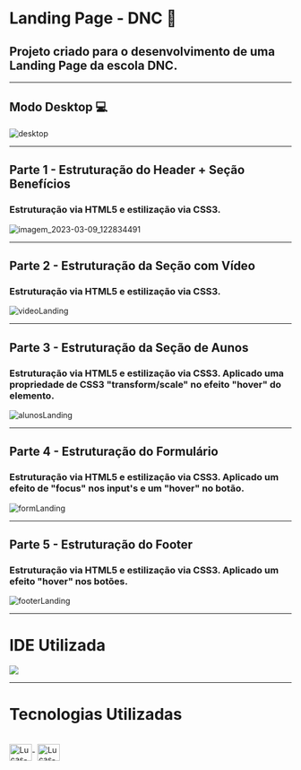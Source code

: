 # Landing Page - DNC 📑

## Projeto criado para o desenvolvimento de uma Landing Page da escola DNC.
<hr>

## Modo Desktop 💻

![desktop](https://user-images.githubusercontent.com/115199808/224064465-fd1ab778-5bcb-405e-a203-41cde7213c0d.png)

<hr>

## Parte 1 - Estruturação do Header + Seção Benefícios

### Estruturação via HTML5 e estilização via CSS3.

![imagem_2023-03-09_122834491](https://user-images.githubusercontent.com/115199808/224072135-1b3fa1d2-ce80-4372-8e37-683d5c4cf771.png)

<hr>

## Parte 2  - Estruturação da Seção com Vídeo

### Estruturação via HTML5 e estilização via CSS3.

![videoLanding](https://user-images.githubusercontent.com/115199808/224073277-5bbb2f2e-979b-4502-9ea2-1781461b83bd.gif)

<hr>

## Parte 3 - Estruturação da Seção de Aunos

### Estruturação via HTML5 e estilização via CSS3. Aplicado uma propriedade de CSS3 "transform/scale" no efeito "hover" do elemento.

![alunosLanding](https://user-images.githubusercontent.com/115199808/224074653-252c7436-994d-481b-a034-3f9807d140b5.gif)

<hr> 

## Parte 4 - Estruturação do Formulário

### Estruturação via HTML5 e estilização via CSS3. Aplicado um efeito de "focus" nos input's e um "hover" no botão.

![formLanding](https://user-images.githubusercontent.com/115199808/224075875-d7c30f9a-8d3b-48f4-aa59-71247f849d44.gif)


<hr> 

## Parte 5 - Estruturação do Footer

### Estruturação via HTML5 e estilização via CSS3. Aplicado um efeito "hover" nos botões.

![footerLanding](https://user-images.githubusercontent.com/115199808/224077538-cf22a22d-b55b-4b31-99ae-8f14080a659b.gif)

<hr>

# IDE Utilizada

<div> 
<img src="https://img.shields.io/badge/Visual_Studio_Code-0078D4?style=for-the-badge&logo=visual%20studio%20code&logoColor=white">
</div>

<hr>

# Tecnologias Utilizadas
<div style="display: inline_block"><br>
  <img align="center" alt="Lucas-HTML" height="30" width="40" src="https://cdn.jsdelivr.net/gh/devicons/devicon/icons/html5/html5-original.svg">-
  <img align="center" alt="Lucas-CSS" height="30" width="40" src="https://cdn.jsdelivr.net/gh/devicons/devicon/icons/css3/css3-original.svg">
</div>

